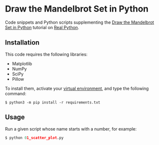 # Draw the Mandelbrot Set in Python

Code snippets and Python scripts supplementing the [Draw the Mandelbrot Set in Python](https://realpython.com/mandelbrot-set-python) tutorial on [Real Python](https://realpython.com/).

## Installation

This code requires the following libraries:

- Matplotlib
- NumPy
- SciPy
- Pillow

To install them, activate your [virtual environment](https://realpython.com/python-virtual-environments-a-primer/), and type the following command:

```
$ python3 -m pip install -r requirements.txt
```

## Usage

Run a given script whose name starts with a number, for example:

```python
$ python 01_scatter_plot.py
```

